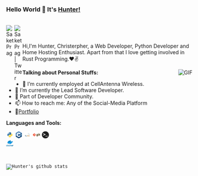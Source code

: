 ### Hello World 👋 It's [Hunter!](https://christerpher.github.io/MyPortfolio/)

<br/>



<a href="https://www.linkedin.com/in/christerpher/">
<img align="left" alt="Saket Prag" width="22px" src="https://cdn.jsdelivr.net/npm/simple-icons@v3/icons/linkedin.svg" />
</a>
<a href="https://www.youtube.com/channel/UCMbsTPUBTCXLVNGF0F7coiA">
<img align="left" alt="Saket Prag | Twitter" width="22px" src="https://cdn.jsdelivr.net/npm/simple-icons@v3/icons/youtube.svg" />
</a>
<br />

<br />

Hi,I'm Hunter, Christerpher, a Web Developer, Python Developer and Home Hosting Enthusiast. Apart from that I love getting involved in Rust Programming.❤✌

<img align="right" alt="GIF" src="![image](https://tenor.com/view/pixels-neon-old-80s-hacker-gif-21156226)" />


**Talking about Personal Stuffs:**

- 🔭 I’m currently employed at CellAntenna Wireless.
- 🌱 I’m currently the Lead Software Developer.
- 👯 Part of Developer Community.
- 📫 How to reach me: Any of the Social-Media Platform 
- 📝[Portfolio](https://djhunter67.github.io/)


**Languages and Tools:**


<code><img height="20" src="https://raw.githubusercontent.com/github/explore/80688e429a7d4ef2fca1e82350fe8e3517d3494d/topics/python/python.png"></code>
<code><img height="20" src="https://raw.githubusercontent.com/github/explore/80688e429a7d4ef2fca1e82350fe8e3517d3494d/topics/cpp/cpp.png"></code>
<code><img height="20" src="https://raw.githubusercontent.com/github/explore/80688e429a7d4ef2fca1e82350fe8e3517d3494d/topics/mysql/mysql.png"></code>
<code><img height="20" src="https://raw.githubusercontent.com/github/explore/80688e429a7d4ef2fca1e82350fe8e3517d3494d/topics/git/git.png"></code>
<code><img height="20" src="https://raw.githubusercontent.com/github/explore/80688e429a7d4ef2fca1e82350fe8e3517d3494d/topics/terminal/terminal.png">
<code><img height="20" src="https://raw.githubusercontent.com/github/explore/80688e429a7d4ef2fca1e82350fe8e3517d3494d/topics/docker/docker.png">
</code>

![Hunter's github stats](https://github-readme-stats.vercel.app/api?username=djhunter67&show_icons=true&hide_border=true)
